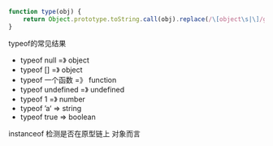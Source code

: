 ```javascript
function type(obj) {
    return Object.prototype.toString.call(obj).replace(/\[object\s|\]/g, '')
}
```





typeof的常见结果

* typeof null   =》 object
* typeof []      =》  object
* typeof  一个函数 =》 function
* typeof undefined =》 undefined
* typeof 1 =》 number
* typeof ’a‘ => string
* typeof true => boolean



instanceof  检测是否在原型链上  对象而言